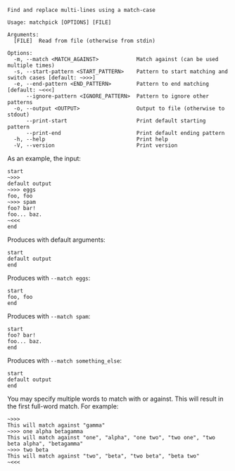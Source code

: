 ```
Find and replace multi-lines using a match-case

Usage: matchpick [OPTIONS] [FILE]

Arguments:
  [FILE]  Read from file (otherwise from stdin)

Options:
  -m, --match <MATCH_AGAINST>            Match against (can be used multiple times)
  -s, --start-pattern <START_PATTERN>    Pattern to start matching and switch cases [default: ~>>>]
  -e, --end-pattern <END_PATTERN>        Pattern to end matching [default: ~<<<]
      --ignore-pattern <IGNORE_PATTERN>  Pattern to ignore other patterns
  -o, --output <OUTPUT>                  Output to file (otherwise to stdout)
      --print-start                      Print default starting pattern
      --print-end                        Print default ending pattern
  -h, --help                             Print help
  -V, --version                          Print version
```

As an example, the input:
```
start
~>>>
default output
~>>> eggs
foo, foo
~>>> spam
foo? bar!
foo... baz.
~<<<
end
```
Produces with default arguments:
```
start
default output
end
```
Produces with `--match eggs`:
```
start
foo, foo
end
```
Produces with `--match spam`:
```
start
foo? bar!
foo... baz.
end
```
Produces with `--match something_else`:
```
start
default output
end
```

You may specify multiple words to match with or against. This will result in the first full-word match. For example:
```
~>>>
This will match against "gamma"
~>>> one alpha betagamma
This will match against "one", "alpha", "one two", "two one", "two beta alpha", "betagamma"
~>>> two beta
This will match against "two", "beta", "two beta", "beta two"
~<<<
```

